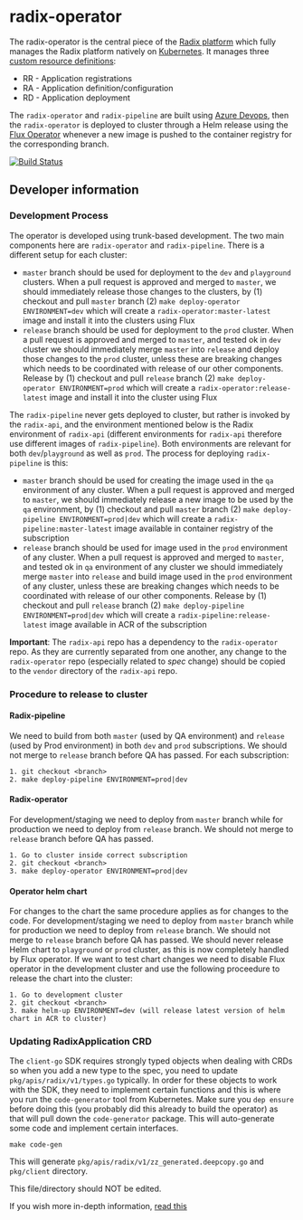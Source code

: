 # radix-operator

The radix-operator is the central piece of the [Radix platform](https://github.com/equinor/radix-platform) which fully manages the Radix platform natively on [Kubernetes](https://kubernetes.io/). It manages three [custom resource definitions](https://kubernetes.io/docs/concepts/extend-kubernetes/api-extension/custom-resources/):

- RR - Application registrations
- RA - Application definition/configuration
- RD - Application deployment

The `radix-operator` and `radix-pipeline` are built using [Azure Devops](https://dev.azure.com/omnia-radix/radix-operator), then the `radix-operator` is deployed to cluster through a Helm release using the [Flux Operator](https://github.com/weaveworks/flux) whenever a new image is pushed to the container registry for the corresponding branch.

[![Build Status](https://dev.azure.com/omnia-radix/radix-operator/_apis/build/status/equinor.radix-operator?branchName=master)](https://dev.azure.com/omnia-radix/radix-operator/_build/latest?definitionId=3&branchName=master)

## Developer information

### Development Process

The operator is developed using trunk-based development. The two main components here are `radix-operator` and `radix-pipeline`. There is a different setup for each cluster:

- `master` branch should be used for deployment to the `dev` and `playground` clusters. When a pull request is approved and merged to `master`, we should immediately release those changes to the clusters, by (1) checkout and pull `master` branch (2) `make deploy-operator ENVIRONMENT=dev` which will create a `radix-operator:master-latest` image and install it into the clusters using Flux
- `release` branch should be used for deployment to the `prod` cluster. When a pull request is approved and merged to `master`, and tested ok in `dev` cluster we should immediately merge `master` into `release` and deploy those changes to the `prod` cluster, unless these are breaking changes which needs to be coordinated with release of our other components. Release by (1) checkout and pull `release` branch (2) `make deploy-operator ENVIRONMENT=prod` which will create a `radix-operator:release-latest` image and install it into the cluster using Flux

The `radix-pipeline` never gets deployed to cluster, but rather is invoked by the `radix-api`, and the environment mentioned below is the Radix environment of `radix-api` (different environments for `radix-api` therefore use different images of `radix-pipeline`). Both environments are relevant for both `dev`/`playground` as well as `prod`. The process for deploying `radix-pipeline` is this:

- `master` branch should be used for creating the image used in the `qa` environment of any cluster. When a pull request is approved and merged to `master`, we should immediately release a new image to be used by the `qa` environment, by (1) checkout and pull `master` branch (2) `make deploy-pipeline ENVIRONMENT=prod|dev` which will create a `radix-pipeline:master-latest` image available in container registry of the subscription
- `release` branch should be used for image used in the `prod` environment of any cluster. When a pull request is approved and merged to `master`, and tested ok in `qa` environment of any cluster we should immediately merge `master` into `release` and build image used in the `prod` environment of any cluster, unless these are breaking changes which needs to be coordinated with release of our other components. Release by (1) checkout and pull `release` branch (2) `make deploy-pipeline ENVIRONMENT=prod|dev` which will create a `radix-pipeline:release-latest` image available in ACR of the subscription

**Important**: The `radix-api` repo has a dependency to the `radix-operator` repo. As they are currently separated from one another, any change to the `radix-operator` repo (especially related to *spec* change) should be copied to the `vendor` directory of the `radix-api` repo.

### Procedure to release to cluster

#### Radix-pipeline

We need to build from both `master` (used by QA environment) and `release` (used by Prod environment) in both `dev` and `prod` subscriptions. We should not merge to `release` branch before QA has passed.
For each subscription:

```
1. git checkout <branch>
2. make deploy-pipeline ENVIRONMENT=prod|dev
```

#### Radix-operator

For development/staging we need to deploy from `master` branch while for production we need to deploy from `release` branch. We should not merge to `release` branch before QA has passed.

```
1. Go to cluster inside correct subscription
2. git checkout <branch>
3. make deploy-operator ENVIRONMENT=prod|dev
```

#### Operator helm chart

For changes to the chart the same procedure applies as for changes to the code. For development/staging we need to deploy from `master` branch while for production we need to deploy from `release` branch. We should not merge to `release` branch before QA has passed. We should never release Helm chart to `playground` or `prod` cluster, as this is now completely handled by Flux operator. If we want to test chart changes we need to disable Flux operator in the development cluster and use the following proceedure to release the chart into the cluster:

```
1. Go to development cluster
2. git checkout <branch>
3. make helm-up ENVIRONMENT=dev (will release latest version of helm chart in ACR to cluster)
```

### Updating RadixApplication CRD

The `client-go` SDK requires strongly typed objects when dealing with CRDs so when you add a new type to the spec, you need to update `pkg/apis/radix/v1/types.go` typically.
In order for these objects to work with the SDK, they need to implement certain functions and this is where you run the `code-generator` tool from Kubernetes.
Make sure you `dep ensure` before doing this (you probably did this already to build the operator) as that will pull down the `code-generator` package.
This will auto-generate some code and implement certain interfaces.

```
make code-gen
```

This will generate `pkg/apis/radix/v1/zz_generated.deepcopy.go` and `pkg/client` directory.

This file/directory should NOT be edited.

If you wish more in-depth information, [read this](https://blog.openshift.com/kubernetes-deep-dive-code-generation-customresources/)
